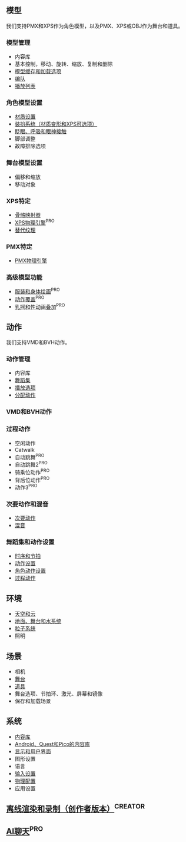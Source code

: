 ## 模型
我们支持PMX和XPS作为角色模型，以及PMX、XPS或OBJ作为舞台和道具。

### 模型管理
* 内容库
* 基本控制，移动、旋转、缩放、复制和删除
* [模型缓存和加载选项](features/loader_options)
* [编队](features/formation)
* [播放列表](features/actor_playlist)

### 角色模型设置
* [材质设置](features/material_settings)
* [装扮系统（材质变形和XPS可选项）](features/optionals)
* [眨眼、呼吸和眼神接触](features/eyecontact)
* 脚部调整
* 故障排除选项

### 舞台模型设置
* 偏移和缩放
* 移动对象

### XPS特定
* [骨骼映射器](features/bone_mapper.md)
* [XPS物理引擎](features/xps_physics)<sup>PRO</sup>
* [替代纹理](features/alternative_textures)

### PMX特定
* [PMX物理引擎](features/pmx_physics)

### 高级模型功能
* [服装和身体绘画](features/outfit_body_paint)<sup>PRO</sup>
* [动作覆盖](features/motion_override)<sup>PRO</sup>
* [乳摇和性动画叠加](features/boob_shake_sex_overlay)<sup>PRO</sup>

## 动作
我们支持VMD和BVH动作。

### 动作管理
* 内容库
* [舞蹈集](features/dance_set)
* [播放选项](features/playback_options)
* [分配动作](features/assign_motion)

### VMD和BVH动作

### 过程动作
* 空闲动作
* Catwalk
* 自动跳舞<sup>PRO</sup>
* 自动跳舞2<sup>PRO</sup>
* 骑乘位动作<sup>PRO</sup>
* 背后位动作<sup>PRO</sup>
* 动作3<sup>PRO</sup>

### 次要动作和混音
* [次要动作](features/secondary_motion)
* [混音](features/remix)

### 舞蹈集和动作设置
* [时序和节拍](features/music_timing)
* [动作设置](features/motion_settings)
* [角色动作设置](features/actor_motion_settings)
* [过程动作](features/procedural_motions)

## 环境
* [天空和云](features/skymap)
* [地面、舞台和水系统](features/ground)
* [粒子系统](features/particles)
* 照明

## 场景
* 相机
* [舞台](features/stages)
* [道具](features/props)
* 舞台选项、节拍环、激光、屏幕和镜像
* 保存和加载场景

## 系统
* [内容库](preparecontent)
* [Android、Quest和Pico的内容库](content_android_quest)
* [显示和用户界面](features/display_settings)
* 图形设置
* 语言
* [输入设置](features/controls)
* [物理配置](features/system_physics)
* 应用设置

## [离线渲染和录制（创作者版本）](creator.md)<sup>CREATOR</sup>

## [AI聊天](ai_chat)<sup>PRO</sup>